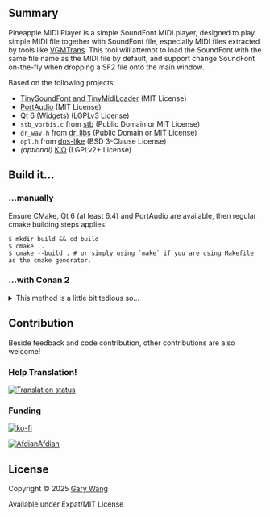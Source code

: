 ## Summary

Pineapple MIDI Player is a simple SoundFont MIDI player, designed to play simple MIDI file together with SoundFont file, especially MIDI files extracted by tools like [VGMTrans](https://github.com/vgmtrans/vgmtrans/). This tool will attempt to load the SoundFont with the same file name as the MIDI file by default, and support change SoundFont on-the-fly when dropping a SF2 file onto the main window.

Based on the following projects:

- [TinySoundFont and TinyMidiLoader](https://github.com/schellingb/TinySoundFont) (MIT License)
- [PortAudio](https://www.portaudio.com/) (MIT License)
- [Qt 6 (Widgets)](https://www.qt.io/) (LGPLv3 License)
- `stb_vorbis.c` from [stb](https://github.com/nothings/stb/) (Public Domain or MIT License)
- `dr_wav.h` from [dr_libs](https://github.com/mackron/dr_libs) (Public Domain or MIT License)
- `opl.h` from [dos-like](https://github.com/mattiasgustavsson/dos-like) (BSD 3-Clause License)
- *(optional)* [KIO](https://invent.kde.org/frameworks/kio) (LGPLv2+ License)

## Build it...

### ...manually

Ensure CMake, Qt 6 (at least 6.4) and PortAudio are available, then regular cmake building steps applies:

```shell
$ mkdir build && cd build
$ cmake ..
$ cmake --build . # or simply using `make` if you are using Makefile as the cmake generator.
```

### ...with Conan 2

<details>
<summary>This method is a little bit tedious so...</summary>

By default, `conan profile detect` will generate a profile with `compiler.cppstd=14`, you will need to change it to or use a profile with `compiler.cppstd=17` in order to build Qt.

[Conan Center doesn't have PortAudio package](https://github.com/conan-io/conan-center-index/issues/16335), so this project uses `FetchContent` to download and build it. You can manually build it and use the version that you manually built as well if preferred as long as `find_package` can find it.

The following content can be saved to `conanfile.txt` for you to use:

```ini
[requires]
qt/6.8.3

[generators]
CMakeDeps
CMakeToolchain

[layout]
cmake_layout

[options]
qt*:qttools=True
```

...and use the following commands to build it:

```shell
$ conan install . --build=missing
$ cmake . --preset conan-default -DCONAN2_STATIC_QT_BUG=ON
$ cmake --build --preset conan-release
```

The `CONAN2_STATIC_QT_BUG` option is required for Conan 2 build due to [this bug](https://github.com/conan-io/conan-center-index/issues/23045).

</details>

## Contribution

Beside feedback and code contribution, other contributions are also welcome!

### Help Translation!

<a href="https://translate.codeberg.org/engage/pineapple-apps/">
<img src="https://translate.codeberg.org/widget/pineapple-apps/pineapple-midi-player/287x66-grey.png" alt="Translation status" />
</a>

### Funding

[![ko-fi](https://ko-fi.com/img/githubbutton_sm.svg)](https://ko-fi.com/blumia)

[![Afdian](https://static.afdiancdn.com/static/img/logo/logo.png)Afdian](https://afdian.com/a/BLumia)

## License

Copyright &copy; 2025 [Gary Wang](https://github.com/BLumia/)

Available under Expat/MIT License
